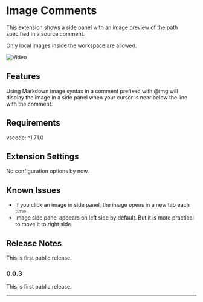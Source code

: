# Image Comments

This extension shows a side panel with an image preview 
of the path specified in a source comment.

Only local images inside the workspace are allowed.

![Video](https://raw.githubusercontent.com/mnesarco/vscode.imagecomments/main/media/video.gif)

## Features

Using Markdown image syntax in a comment prefixed with @img will display the image
in a side panel when your cursor is near below the line with the comment.

## Requirements

vscode: ^1.71.0

## Extension Settings

No configuration options by now.

## Known Issues

- If you click an image in side panel, the image opens in a new tab each time.
- Image side panel appears on left side by default. But it is more practical to move it to right side.

## Release Notes

This is first public release.

### 0.0.3

This is first public release.

---

